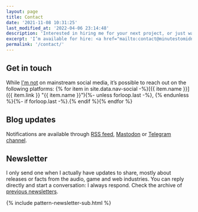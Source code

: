 ```yaml
---
layout: page
title: Contact
date: '2021-11-08 10:31:25'
last_modified_at: '2022-04-06 23:14:48'
description: 'Interested in hiring me for your next project, or just want to connect? Find all the info, including (some) social media and my irregular newsletter.'
excerpt: 'I’m available for hire: <a href="mailto:contact@minutestomidnight.co.uk">reach out via email</a> and we’ll take it from there. If you need bass tracks or production, it’s possible to use <a href="https://soundbetter.com/profiles/206552-minutes-to-midnight">SoundBetter</a>, a safe and secure platform to hire freelance musicians.'
permalink: '/contact/'
---
```

## Get in touch

While [I'm not](/blog/escape-from-social-media/) on mainstream social media, it’s possible to reach out on the following platforms: {% for item in site.data.nav-social -%}[{{ item.name }}]({{ item.link }} "{{ item.name }}"){%- unless forloop.last -%}, {% endunless %}{%- if forloop.last -%}.{% endif %}{% endfor %}

## Blog updates

Notifications are available through [RSS feed](/feed.xml), [Mastodon](https://indieweb.social/@m2m) or [Telegram channel](https://t.me/M2Mupdates).

## Newsletter

I only send one when I actually have updates to share, mostly about releases or facts from the audio, game and web industries. You can reply directly and start a conversation: I always respond. Check the archive of [previous newsletters](https://us17.campaign-archive.com/home/?u=dd893fb89a7ad82c176b2527b&id=d54c366fbf).

{% include pattern-newsletter-sub.html %}